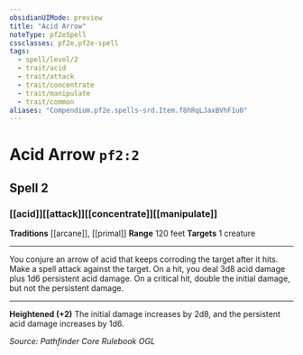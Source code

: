 ```yaml
---
obsidianUIMode: preview
title: "Acid Arrow"
noteType: pf2eSpell
cssclasses: pf2e,pf2e-spell
tags:
  - spell/level/2
  - trait/acid
  - trait/attack
  - trait/concentrate
  - trait/manipulate
  - trait/common
aliases: "Compendium.pf2e.spells-srd.Item.f8hRqLJaxBVhF1u0" 
---
```

# Acid Arrow  `pf2:2`  
## Spell 2
### [[acid]][[attack]][[concentrate]][[manipulate]]
**Traditions** [[arcane]], [[primal]]
**Range** 120 feet
**Targets** 1 creature
* * * 
You conjure an arrow of acid that keeps corroding the target after it hits. Make a spell attack against the target. On a hit, you deal 3d8 acid damage plus 1d6 persistent acid damage. On a critical hit, double the initial damage, but not the persistent damage.

* * *

**Heightened (+2)** The initial damage increases by 2d8, and the persistent acid damage increases by 1d6.

*Source: Pathfinder Core Rulebook*
*OGL*